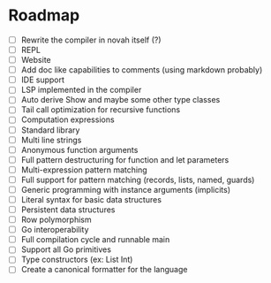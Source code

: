 # Roadmap

- [ ] Rewrite the compiler in novah itself (?)
- [ ] REPL
- [ ] Website
- [ ] Add doc like capabilities to comments (using markdown probably)
- [ ] IDE support
- [ ] LSP implemented in the compiler
- [ ] Auto derive Show and maybe some other type classes
- [ ] Tail call optimization for recursive functions
- [ ] Computation expressions
- [ ] Standard library
- [ ] Multi line strings
- [ ] Anonymous function arguments
- [ ] Full pattern destructuring for function and let parameters
- [ ] Multi-expression pattern matching
- [ ] Full support for pattern matching (records, lists, named, guards)
- [ ] Generic programming with instance arguments (implicits)
- [ ] Literal syntax for basic data structures
- [ ] Persistent data structures
- [ ] Row polymorphism
- [ ] Go interoperability
- [ ] Full compilation cycle and runnable main
- [ ] Support all Go primitives
- [ ] Type constructors (ex: List Int)
- [ ] Create a canonical formatter for the language